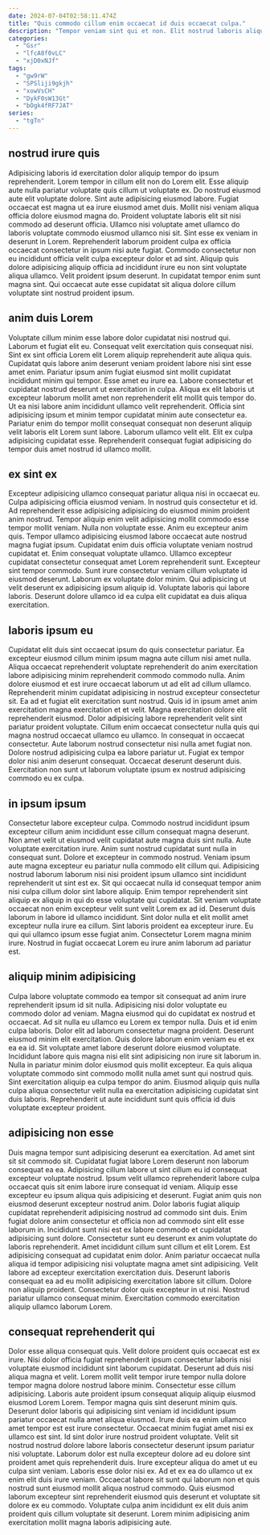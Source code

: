 ```yaml
---
date: 2024-07-04T02:58:11.474Z
title: "Quis commodo cillum enim occaecat id duis occaecat culpa."
description: "Tempor veniam sint qui et non. Elit nostrud laboris aliqua ullamco adipisicing in nulla et ut elit ut adipisicing esse amet."
categories:
  - "Gsr"
  - "lfcA8f0vLC"
  - "xjD0xNJf"
tags:
  - "gw9rW"
  - "SPSliji9gkjh"
  - "xowVsCH"
  - "DykF0sW13Gt"
  - "bOgk4fRF7JAT"
series:
  - "tgTn"
---
```



## nostrud irure quis

Adipisicing laboris id exercitation dolor aliquip tempor do ipsum reprehenderit. Lorem tempor in cillum elit non do Lorem elit. Esse aliquip aute nulla pariatur voluptate quis cillum ut voluptate ex. Do nostrud eiusmod aute elit voluptate dolore.
Sint aute adipisicing eiusmod labore. Fugiat occaecat est magna ut ea irure eiusmod amet duis. Mollit nisi veniam aliqua officia dolore eiusmod magna do. Proident voluptate laboris elit sit nisi commodo ad deserunt officia. Ullamco nisi voluptate amet ullamco do laboris voluptate commodo eiusmod ullamco nisi sit.
Sint esse ex veniam in deserunt in Lorem. Reprehenderit laborum proident culpa ex officia occaecat consectetur in ipsum nisi aute fugiat. Commodo consectetur non eu incididunt officia velit culpa excepteur dolor et ad sint. Aliquip quis dolore adipisicing aliquip officia ad incididunt irure eu non sint voluptate aliqua ullamco. Velit proident ipsum deserunt. In cupidatat tempor enim sunt magna sint. Qui occaecat aute esse cupidatat sit aliqua dolore cillum voluptate sint nostrud proident ipsum.

## anim duis Lorem

Voluptate cillum minim esse labore dolor cupidatat nisi nostrud qui. Laborum et fugiat elit eu. Consequat velit exercitation quis consequat nisi. Sint ex sint officia Lorem elit Lorem aliquip reprehenderit aute aliqua quis.
Cupidatat quis labore anim deserunt veniam proident labore nisi sint esse amet enim. Pariatur ipsum anim fugiat eiusmod sint mollit cupidatat incididunt minim qui tempor. Esse amet eu irure ea. Labore consectetur et cupidatat nostrud deserunt ut exercitation in culpa. Aliqua ex elit laboris ut excepteur laborum mollit amet non reprehenderit elit mollit quis tempor do. Ut ea nisi labore anim incididunt ullamco velit reprehenderit.
Officia sint adipisicing ipsum et minim tempor cupidatat minim aute consectetur ea. Pariatur enim do tempor mollit consequat consequat non deserunt aliquip velit laboris elit Lorem sunt labore. Laborum ullamco velit elit. Elit ex culpa adipisicing cupidatat esse. Reprehenderit consequat fugiat adipisicing do tempor duis amet nostrud id ullamco mollit.

## ex sint ex

Excepteur adipisicing ullamco consequat pariatur aliqua nisi in occaecat eu. Culpa adipisicing officia eiusmod veniam. In nostrud quis consectetur et id. Ad reprehenderit esse adipisicing adipisicing do eiusmod minim proident anim nostrud. Tempor aliquip enim velit adipisicing mollit commodo esse tempor mollit veniam. Nulla non voluptate esse. Anim eu excepteur anim quis. Tempor ullamco adipisicing eiusmod labore occaecat aute nostrud magna fugiat ipsum.
Cupidatat enim duis officia voluptate veniam nostrud cupidatat et. Enim consequat voluptate ullamco. Ullamco excepteur cupidatat consectetur consequat amet Lorem reprehenderit sunt. Excepteur sint tempor commodo.
Sunt irure consectetur veniam cillum voluptate id eiusmod deserunt. Laborum ex voluptate dolor minim. Qui adipisicing ut velit deserunt ex adipisicing ipsum aliquip id. Voluptate laboris qui labore laboris. Deserunt dolore ullamco id ea culpa elit cupidatat ea duis aliqua exercitation.

## laboris ipsum eu

Cupidatat elit duis sint occaecat ipsum do quis consectetur pariatur. Ea excepteur eiusmod cillum minim ipsum magna aute cillum nisi amet nulla. Aliqua occaecat reprehenderit voluptate reprehenderit do anim exercitation labore adipisicing minim reprehenderit commodo commodo nulla. Anim dolore eiusmod et est irure occaecat laborum ut ad elit ad cillum ullamco.
Reprehenderit minim cupidatat adipisicing in nostrud excepteur consectetur sit. Ea ad et fugiat elit exercitation sunt nostrud. Quis id in ipsum amet anim exercitation magna exercitation et et velit. Magna exercitation dolore elit reprehenderit eiusmod. Dolor adipisicing labore reprehenderit velit sint pariatur proident voluptate. Cillum enim occaecat consectetur nulla quis qui magna nostrud occaecat ullamco eu ullamco. In consequat in occaecat consectetur. Aute laborum nostrud consectetur nisi nulla amet fugiat non.
Dolore nostrud adipisicing culpa ea labore pariatur ut. Fugiat ex tempor dolor nisi anim deserunt consequat. Occaecat deserunt deserunt duis. Exercitation non sunt ut laborum voluptate ipsum ex nostrud adipisicing commodo eu ex culpa.

## in ipsum ipsum

Consectetur labore excepteur culpa. Commodo nostrud incididunt ipsum excepteur cillum anim incididunt esse cillum consequat magna deserunt. Non amet velit ut eiusmod velit cupidatat aute magna duis sint nulla. Aute voluptate exercitation irure. Anim sunt nostrud cupidatat sunt nulla in consequat sunt.
Dolore et excepteur in commodo nostrud. Veniam ipsum aute magna excepteur eu pariatur nulla commodo elit cillum qui. Adipisicing nostrud laborum laborum nisi nisi proident ipsum ullamco sint incididunt reprehenderit ut sint est ex. Sit qui occaecat nulla id consequat tempor anim nisi culpa cillum dolor sint labore aliquip. Enim tempor reprehenderit sint aliquip ex aliquip in qui do esse voluptate qui cupidatat. Sit veniam voluptate occaecat non enim excepteur velit sunt velit Lorem ex ad id. Deserunt duis laborum in labore id ullamco incididunt. Sint dolor nulla et elit mollit amet excepteur nulla irure ea cillum.
Sint laboris proident ea excepteur irure. Eu qui qui ullamco ipsum esse fugiat anim. Consectetur Lorem magna minim irure. Nostrud in fugiat occaecat Lorem eu irure anim laborum ad pariatur est.

## aliquip minim adipisicing

Culpa labore voluptate commodo ea tempor sit consequat ad anim irure reprehenderit ipsum id sit nulla. Adipisicing nisi dolor voluptate eu commodo dolor ad veniam. Magna eiusmod qui do cupidatat ex nostrud et occaecat. Ad sit nulla eu ullamco eu Lorem ex tempor nulla. Duis et id enim culpa laboris. Dolor elit ad laborum consectetur magna proident.
Deserunt eiusmod minim elit exercitation. Quis dolore laborum enim veniam eu et ex ea ea id. Sit voluptate amet labore deserunt dolore eiusmod voluptate. Incididunt labore quis magna nisi elit sint adipisicing non irure sit laborum in.
Nulla in pariatur minim dolor eiusmod quis mollit excepteur. Ea quis aliqua voluptate commodo sint commodo mollit nulla amet sunt qui nostrud quis. Sint exercitation aliquip ea culpa tempor do anim. Eiusmod aliquip quis nulla culpa aliqua consectetur velit nulla ea exercitation adipisicing cupidatat sint duis laboris. Reprehenderit ut aute incididunt sunt quis officia id duis voluptate excepteur proident.

## adipisicing non esse

Duis magna tempor sunt adipisicing deserunt ea exercitation. Ad amet sint sit sit commodo sit. Cupidatat fugiat labore Lorem deserunt non laborum consequat ea ea. Adipisicing cillum labore ut sint cillum eu id consequat excepteur voluptate nostrud. Ipsum velit ullamco reprehenderit labore culpa occaecat quis sit enim labore irure consequat id veniam. Aliquip esse excepteur eu ipsum aliqua quis adipisicing et deserunt.
Fugiat anim quis non eiusmod deserunt excepteur nostrud anim. Dolor laboris fugiat aliquip cupidatat reprehenderit adipisicing nostrud ad commodo sint duis. Enim fugiat dolore anim consectetur et officia non ad commodo sint elit esse laborum in. Incididunt sunt nisi est ex labore commodo et cupidatat adipisicing sunt dolore. Consectetur sunt eu deserunt ex anim voluptate do laboris reprehenderit. Amet incididunt cillum sunt cillum et elit Lorem.
Est adipisicing consequat ad cupidatat enim dolor. Anim pariatur occaecat nulla aliqua id tempor adipisicing nisi voluptate magna amet sint adipisicing. Velit labore ad excepteur exercitation exercitation duis. Deserunt laboris consequat ea ad eu mollit adipisicing exercitation labore sit cillum. Dolore non aliquip proident. Consectetur dolor quis excepteur in ut nisi. Nostrud pariatur ullamco consequat minim. Exercitation commodo exercitation aliquip ullamco laborum Lorem.

## consequat reprehenderit qui

Dolor esse aliqua consequat quis. Velit dolore proident quis occaecat est ex irure. Nisi dolor officia fugiat reprehenderit ipsum consectetur laboris nisi voluptate eiusmod incididunt sint laborum cupidatat. Deserunt ad duis nisi aliqua magna et velit. Lorem mollit velit tempor irure tempor nulla dolore tempor magna dolore nostrud labore minim. Consectetur esse cillum adipisicing.
Laboris aute proident ipsum consequat aliquip aliquip eiusmod eiusmod Lorem Lorem. Tempor magna quis sint deserunt minim quis. Deserunt dolor laboris qui adipisicing sint veniam id incididunt ipsum pariatur occaecat nulla amet aliqua eiusmod. Irure duis ea enim ullamco amet tempor est est irure consectetur. Occaecat minim fugiat amet nisi ex ullamco est sint. Id sint dolor irure nostrud proident voluptate. Velit sit nostrud nostrud dolore labore laboris consectetur deserunt ipsum pariatur nisi voluptate.
Laborum dolor est nulla excepteur dolore ad eu dolore sint proident amet quis reprehenderit duis. Irure excepteur aliqua do amet ut eu culpa sint veniam. Laboris esse dolor nisi ex. Ad et ex ea do ullamco ut ex enim elit duis irure veniam. Occaecat labore sit sunt qui laborum non et quis nostrud sunt eiusmod mollit aliqua nostrud commodo. Quis eiusmod laborum excepteur sint reprehenderit eiusmod quis deserunt et voluptate sit dolore ex eu commodo. Voluptate culpa anim incididunt ex elit duis anim proident quis cillum voluptate sit deserunt. Lorem minim adipisicing anim exercitation mollit magna laboris adipisicing aute.

